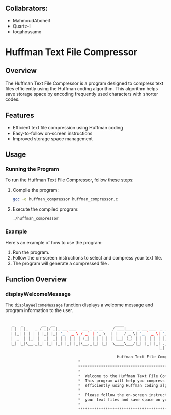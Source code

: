 ## Collabrators:
- MahmoudAboheif
- Quartz-I
- toqahossamx

# Huffman Text File Compressor

## Overview
The Huffman Text File Compressor is a program designed to compress text files efficiently using the Huffman coding algorithm. This algorithm helps save storage space by encoding frequently used characters with shorter codes.

## Features
- Efficient text file compression using Huffman coding
- Easy-to-follow on-screen instructions
- Improved storage space management

## Usage

### Running the Program
To run the Huffman Text File Compressor, follow these steps:

1. Compile the program:
    ```sh
    gcc -o huffman_compressor huffman_compressor.c
    ```

2. Execute the compiled program:
    ```sh
    ./huffman_compressor
    ```

### Example
Here's an example of how to use the program:

1. Run the program.
2. Follow the on-screen instructions to select and compress your text file.
3. The program will generate a compressed file .
## Function Overview

### displayWelcomeMessage
The `displayWelcomeMessage` function displays a welcome message and program information to the user.

```c

   _   _        __  __                          ____                                        _
  | | | |_   _ / _|/ _|_ __ ___   __ _ _ __    / ___|___  _ __ ___  _ __  _ __ ___  ___ ___(_) ___  _ __
  | |_| | | | | |_| |_| '_ ` _ \ / _` | '_ \  | |   / _ \| '_ ` _ \| '_ \| '__/ _ \/ __/ __| |/ _ \| '_ \
  |  _  | |_| |  _|  _| | | | | | (_| | | | | | |__| (_) | | | | | | |_) | | |  __/\__ \__ \ | (_) | | | |
  |_| |_|\__,_|_| |_| |_| |_| |_|\__,_|_| |_|  \____\___/|_| |_| |_| .__/|_|  \___||___/___/_|\___/|_| |_|
                                                                   |_|

                                                 Huffman Text File Compressor
                                *                                                        *
                                **********************************************************
                                *                                                        *
                                *  Welcome to the Huffman Text File Compressor!          *
                                *  This program will help you compress your text files   *
                                *  efficiently using Huffman coding algorithm.           *
                                *                                                        *
                                *  Please follow the on-screen instructions to compress  *
                                *  your text files and save space on your storage device.*
                                *                                                        *
                                **********************************************************
